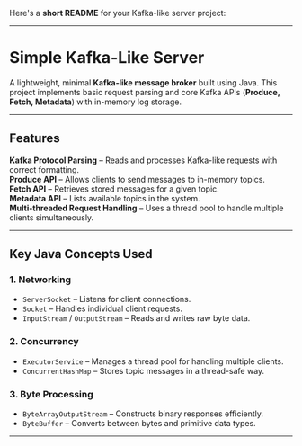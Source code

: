 Here's a **short README** for your Kafka-like server project:  

---

# **Simple Kafka-Like Server**  

A lightweight, minimal **Kafka-like message broker** built using Java. This project implements basic request parsing and core Kafka APIs (**Produce, Fetch, Metadata**) with in-memory log storage.  

---

## **Features**  
**Kafka Protocol Parsing** – Reads and processes Kafka-like requests with correct formatting.  
**Produce API** – Allows clients to send messages to in-memory topics.  
**Fetch API** – Retrieves stored messages for a given topic.  
**Metadata API** – Lists available topics in the system.  
**Multi-threaded Request Handling** – Uses a thread pool to handle multiple clients simultaneously.  

---

## **Key Java Concepts Used**  

### **1. Networking**  
- `ServerSocket` – Listens for client connections.  
- `Socket` – Handles individual client requests.  
- `InputStream` / `OutputStream` – Reads and writes raw byte data.  

### **2. Concurrency**  
- `ExecutorService` – Manages a thread pool for handling multiple clients.  
- `ConcurrentHashMap` – Stores topic messages in a thread-safe way.  

### **3. Byte Processing**  
- `ByteArrayOutputStream` – Constructs binary responses efficiently.  
- `ByteBuffer` – Converts between bytes and primitive data types.  

---
